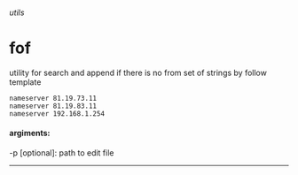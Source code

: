 ###### utils


# fof

utility for search and append if there is no from set of strings by follow template

```
nameserver 81.19.73.11
nameserver 81.19.83.11
nameserver 192.168.1.254
```

#### argiments: 

  -p [optional]: path to edit file

---
